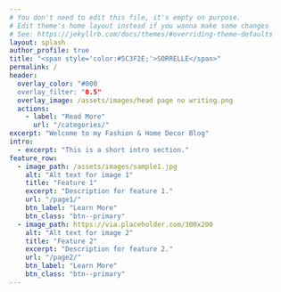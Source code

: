 ```yaml
---
# You don't need to edit this file, it's empty on purpose.
# Edit theme's home layout instead if you wanna make some changes
# See: https://jekyllrb.com/docs/themes/#overriding-theme-defaults
layout: splash
author_profile: true
title: "<span style='color:#5C3F2E;'>SORRELLE</span>"
permalink: /
header:
  overlay_color: "#000
  overlay_filter: "0.5"
  overlay_image: /assets/images/head page no writing.png
  actions:
    - label: "Read More"
      url: "/categories/"
excerpt: "Welcome to my Fashion & Home Decor Blog"
intro:
  - excerpt: "This is a short intro section."
feature_row:
  - image_path: /assets/images/sample1.jpg
    alt: "Alt text for image 1"
    title: "Feature 1"
    excerpt: "Description for feature 1."
    url: "/page1/"
    btn_label: "Learn More"
    btn_class: "btn--primary"
  - image_path: https://via.placeholder.com/300x200
    alt: "Alt text for image 2"
    title: "Feature 2"
    excerpt: "Description for feature 2."
    url: "/page2/"
    btn_label: "Learn More"
    btn_class: "btn--primary"
---
```

